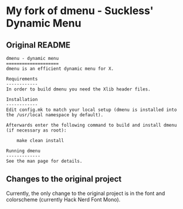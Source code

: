 # My fork of dmenu - Suckless' Dynamic Menu

## Original README

```
dmenu - dynamic menu
====================
dmenu is an efficient dynamic menu for X.

Requirements
------------
In order to build dmenu you need the Xlib header files.

Installation
------------
Edit config.mk to match your local setup (dmenu is installed into
the /usr/local namespace by default).

Afterwards enter the following command to build and install dmenu
(if necessary as root):

    make clean install

Running dmenu
-------------
See the man page for details.
```

## Changes to the original project

Currently, the only change to the original project is in the font and colorscheme (currently Hack Nerd Font Mono).
